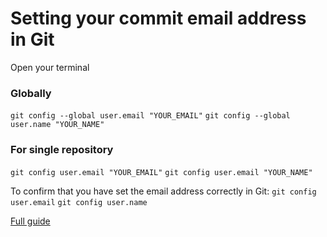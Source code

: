 # Setting your commit email address in Git

Open your terminal

### Globally
`git config --global user.email "YOUR_EMAIL"`
`git config --global user.name "YOUR_NAME"`

### For single repository
`git config user.email "YOUR_EMAIL"`
`git config user.email "YOUR_NAME"`

To confirm that you have set the email address correctly in Git:
`git config user.email`
`git config user.name`

[Full guide](https://docs.github.com/en/account-and-profile/setting-up-and-managing-your-personal-account-on-github/managing-email-preferences/setting-your-commit-email-address#setting-your-commit-email-address-in-git)